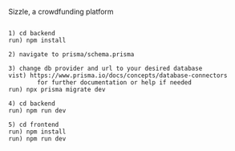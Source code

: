 Sizzle, a crowdfunding platform

~~~~~~Startup Instructions~~~~~~

1) cd backend 
run) npm install

2) navigate to prisma/schema.prisma

3) change db provider and url to your desired database
vist) https://www.prisma.io/docs/concepts/database-connectors
        for further documentation or help if needed
run) npx prisma migrate dev

4) cd backend
run) npm run dev

5) cd frontend 
run) npm install
run) npm run dev



